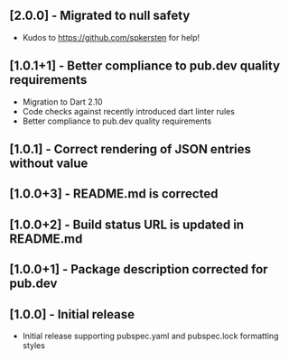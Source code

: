 ## [2.0.0] - Migrated to null safety
* Kudos to https://github.com/spkersten for help!

## [1.0.1+1] - Better compliance to pub.dev quality requirements
* Migration to Dart 2.10
* Code checks against recently introduced dart linter rules
* Better compliance to pub.dev quality requirements

## [1.0.1] - Correct rendering of JSON entries without value
## [1.0.0+3] - README.md is corrected
## [1.0.0+2] - Build status URL is updated in README.md
## [1.0.0+1] - Package description corrected for pub.dev

## [1.0.0] - Initial release
* Initial release supporting pubspec.yaml and pubspec.lock formatting styles
